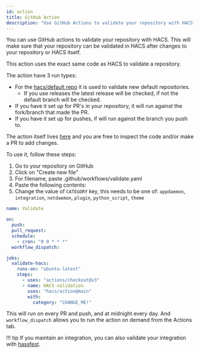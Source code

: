 ```yaml
---
id: action
title: GitHub Action
description: "Use GitHub Actions to validate your repository with HACS"
---
```


You can use GitHub actions to validate your repository with HACS.
This will make sure that your repository can be validated in HACS after changes to your repository or HACS itself.

This action uses the exact same code as HACS to validate a repository.

The action have 3 run types:

- For the [hacs/default repo](https://github.com/hacs/default) it is used to validate new default repositories.
  - If you use releases the latest release will be checked, if not the default branch will be checked.
- If you have it set up for PR's in your repository, it will run against the fork/branch that made the PR.
- If you have it set up for pushes, if will run against the branch you push to.

The action itself lives [here](https://github.com/hacs/action) and you are free to inspect the code and/or make a PR to add changes.

To use it, follow these steps:

1. Go to your repository on GitHub
1. Click on "Create new file"
1. For filename, paste .github/workflows/validate.yaml
1. Paste the following contents:
1. Change the value of `CATEGORY` key, this needs to be one of: `appdaemon`, `integration`, `netdaemon`, `plugin`, `python_script`, `theme`

```yaml title=".github/workflows/validate.yml"
name: Validate

on:
  push: 
  pull_request:
  schedule:
    - cron: "0 0 * * *"
  workflow_dispatch:

jobs:
  validate-hacs:
    runs-on: "ubuntu-latest"
    steps:
      - uses: "actions/checkout@v3"
      - name: HACS validation
        uses: "hacs/action@main"
        with:
          category: "CHANGE_ME!"
```

This will run on every PR and push, and at midnight every day. And `workflow_dispatch` allows you to run the action on demand from the Actions tab.

!!! tip
    If you maintain an integration, you can also validate your integration with [hassfest](https://developers.home-assistant.io/blog/2020/04/16/hassfest).
